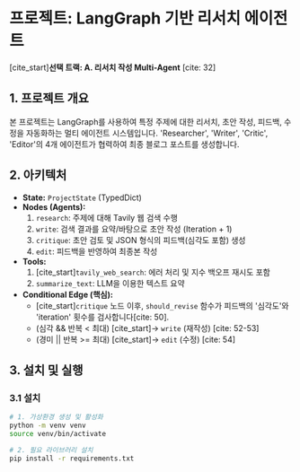 # 프로젝트: LangGraph 기반 리서치 에이전트

[cite_start]**선택 트랙: A. 리서치 작성 Multi-Agent** [cite: 32]

## 1. 프로젝트 개요

본 프로젝트는 LangGraph를 사용하여 특정 주제에 대한 리서치, 초안 작성, 피드백, 수정을 자동화하는 멀티 에이전트 시스템입니다. 'Researcher', 'Writer', 'Critic', 'Editor'의 4개 에이전트가 협력하여 최종 블로그 포스트를 생성합니다.

## 2. 아키텍처



* **State:** `ProjectState` (TypedDict)
* **Nodes (Agents):**
    1.  `research`: 주제에 대해 Tavily 웹 검색 수행
    2.  `write`: 검색 결과를 요약/바탕으로 초안 작성 (Iteration + 1)
    3.  `critique`: 초안 검토 및 JSON 형식의 피드백(심각도 포함) 생성
    4.  `edit`: 피드백을 반영하여 최종본 작성
* **Tools:**
    1.  [cite_start]`tavily_web_search`: 에러 처리 및 지수 백오프 재시도 포함 
    2.  `summarize_text`: LLM을 이용한 텍스트 요약
* **Conditional Edge (핵심):**
    * [cite_start]`critique` 노드 이후, `should_revise` 함수가 피드백의 '심각도'와 'iteration' 횟수를 검사합니다[cite: 50].
    * (심각 && 반복 < 최대) [cite_start]$\rightarrow$ `write` (재작성) [cite: 52-53]
    * (경미 || 반복 >= 최대) [cite_start]$\rightarrow$ `edit` (수정) [cite: 54]

## 3. 설치 및 실행

### 3.1 설치

```bash
# 1. 가상환경 생성 및 활성화
python -m venv venv
source venv/bin/activate

# 2. 필요 라이브러리 설치
pip install -r requirements.txt